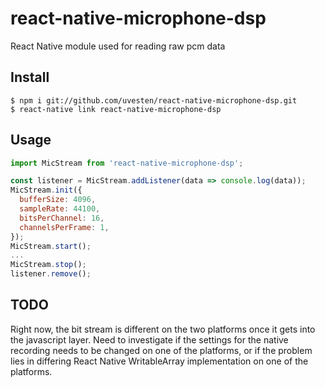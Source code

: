 # react-native-microphone-dsp
React Native module used for reading raw pcm data

## Install
```
$ npm i git://github.com/uvesten/react-native-microphone-dsp.git
$ react-native link react-native-microphone-dsp
```

## Usage
```javascript
import MicStream from 'react-native-microphone-dsp';

const listener = MicStream.addListener(data => console.log(data));
MicStream.init({
  bufferSize: 4096,
  sampleRate: 44100,
  bitsPerChannel: 16,
  channelsPerFrame: 1,
});
MicStream.start();
...
MicStream.stop();
listener.remove();
```

## TODO

Right now, the bit stream is different on the two platforms once it gets into the javascript layer. Need to investigate if the settings for the native recording needs to be changed on one of the platforms, or if the problem lies in differing React Native WritableArray implementation on one of the platforms. 
